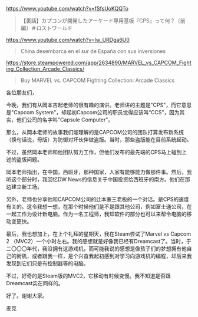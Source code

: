https://www.youtube.com/watch?v=fSfsUoKQQTo

> 【裏話】カプコンが開発したアーケード専用基板『CPS』って何？〔前編〕＃ロストワールド

https://www.youtube.com/watch?v=lw_URDga6U0

> China desembarca en el sur de España con sus inversiones 

https://store.steampowered.com/app/2634890/MARVEL_vs_CAPCOM_Fighting_Collection_Arcade_Classics/

> Buy MARVEL vs. CAPCOM Fighting Collection: Arcade Classics

各位朋友们，

今晚，我们有从岡本吉起老师的很有趣的演讲。老师讲的主题是"CPS"，而它意思是"Capcom System"，却起初Capcom公司的职员觉得应该叫“CCS”，因为其实，他们公司的名字叫"Capsule Computer"。

那么，从岡本老师的故事我们能理解的是CAPCOM公司的团队打算发布新系统（换句话说，母版）为防御对坏伙伴做盗版。当时，那些盗版能在目前系统起动。

不过，虽然岡本老师和他团队努力工作，但他们发布的最先端的CPS马上碰到上述的盗版问题。

岡本老师指出，在中国，西班牙，那种国家，人家有能够能力做那件事。然后，我听这个部分时，我回忆DW News的信息关于中国投资给西班牙的南方。他们在那边建立新工场。

另外，老师也分享他和CAPCOM公司的辻本憲三老板的一个对话。是CPS的速度有关的。这令我想一想，在那个时候他们是不是跟其他公司，例如富士通公司，在一起工作为设计新电脑。作为一名工程师，我知软件的部分也可以来帮令电脑的移动变更快。

最后，我也想加上，在上个礼拜的星期天，我在Steam尝试了Marvel vs Capcom 2 （MVC2）一个小时左右。我的感想就是好像我已经有Dreamcast了。当时，于二〇〇〇年代，我没拥有这游戏机，而可能我说的感想是像孩子们的梦想拥有他自己的街机，或者跟我一样，是个兴奋我起初感到对学习向游戏机的编程，却后来我发现到它们只是有控制器等的电脑。

不过，好奇的是Steam版的MVC2，它移动有时候变慢。我不知道是否跟Dreamcast实在同样的。

好了。谢谢大家。

麦克
